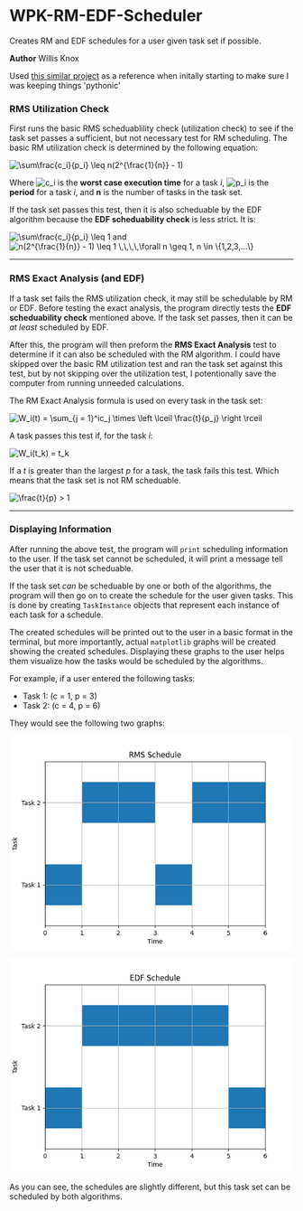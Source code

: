 # WPK-RM-EDF-Scheduler
Creates RM and EDF schedules for a user given task set if possible.

**Author** Willis Knox

Used [this similar project](https://github.com/diegoperini/py-common-scheduling-algorithms) as a reference when initally starting to make sure I was keeping things 'pythonic'
### RMS Utilization Check
First runs the basic RMS scheduablility check (utilization check) to see if the task set passes a sufficient, but not necessary test for RM scheduling. 
The basic RM utilization check is determined by the following equation:

<img src="https://latex.codecogs.com/gif.latex?\sum\frac{c_i}{p_i}&space;\leq&space;n(2^{\frac{1}{n}}&space;-&space;1)" title="\sum\frac{c_i}{p_i} \leq n(2^{\frac{1}{n}} - 1)" />

Where <img src="https://latex.codecogs.com/gif.latex?c_i" title="c_i" /> is the **worst case execution time** for a task *i*, <img src="https://latex.codecogs.com/gif.latex?p_i" title="p_i" />
is the **period** for a task *i*, and **n** is the number of tasks in the task set.

If the task set passes this test, then it is also scheduable by the EDF algorithm because the **EDF scheduability check** is less strict. It is:

<img src="https://latex.codecogs.com/gif.latex?\sum\frac{c_i}{p_i}&space;\leq&space;1" title="\sum\frac{c_i}{p_i} \leq 1" />
and
<img src="https://latex.codecogs.com/gif.latex?n(2^{\frac{1}{n}}&space;-&space;1)&space;\leq&space;1&space;\,\,\,\,\forall&space;n&space;\geq&space;1,&space;n&space;\in&space;\{1,2,3,...\}" title="n(2^{\frac{1}{n}} - 1) \leq 1 \,\,\,\,\forall n \geq 1, n \in \{1,2,3,...\}" />

---

### RMS Exact Analysis (and EDF)
If a task set fails the RMS utilization check, it may still be schedulable by RM or EDF. Before testing the exact analysis,
the program directly tests the **EDF scheduability check** mentioned above. If the task set passes, then it can be *at least* scheduled by EDF.

After this, the program will then preform the **RMS Exact Analysis** test to determine if it can also be scheduled with the RM algorithm. I could have skipped over the basic
RM utilization test and ran the task set against this test, but by not skipping over the utilization test, I potentionally save the computer from running unneeded calculations.

The RM Exact Analysis formula is used on every task in the task set:

<img src="https://latex.codecogs.com/gif.latex?W_i(t)&space;=&space;\sum_{j&space;=&space;1}^ic_j&space;\times&space;\left&space;\lceil&space;\frac{t}{p_j}&space;\right&space;\rceil" title="W_i(t) = \sum_{j = 1}^ic_j \times \left \lceil \frac{t}{p_j} \right \rceil" />

A task passes this test if, for the task *i*:

<img src="https://latex.codecogs.com/gif.latex?W_i(t_k)&space;=&space;t_k" title="W_i(t_k) = t_k" />

If a *t* is greater than the largest *p* for a task, the task fails this test. Which means that the task set is not RM scheduable.

<img src="https://latex.codecogs.com/gif.latex?\frac{t}{p}&space;>&space;1" title="\frac{t}{p} > 1" />

---
### Displaying Information
After running the above test, the program will `print` scheduling information to the user. If the task set cannot be scheduled, it will print a message tell the user that it 
is not scheduable.

If the task set *can* be scheduable by one or both of the algorithms, the program will then go on to create the schedule for the user given tasks. This is done by creating
`TaskInstance` objects that represent each instance of each task for a schedule. 

The created schedules will be printed out to the user in a basic format in the terminal, but more importantly, actual `matplotlib` graphs will be created showing the 
created schedules. Displaying these graphs to the user helps them visualize how the tasks would be scheduled by the algorithms.

For example, if a user entered the following tasks:
- Task 1: (c = 1, p = 3)
- Task 2: (c = 4, p = 6)

They would see the following two graphs:

![RM Schedule](https://github.com/wpknox/WPK-RM-EDF-Scheduler/blob/master/example_rm.png)

![EDF Schedule](https://github.com/wpknox/WPK-RM-EDF-Scheduler/blob/master/example_edf.png)

As you can see, the schedules are slightly different, but this task set can be scheduled by both algorithms.

